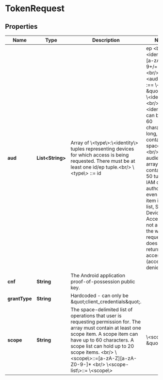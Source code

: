 
# TokenRequest

## Properties
Name | Type | Description | Notes
------------ | ------------- | ------------- | -------------
**aud** | **List&lt;String&gt;** | Array of \\&lt;type\\&gt;:\\&lt;identity\\&gt; tuples representing devices for which access is being requested. There must be at least one id/ep tuple.&lt;br/&gt; \\&lt;type\\&gt; ::&#x3D; id|ep &lt;br/&gt; \\&lt;identity\\&gt;::&#x3D;[a-zA-Z0-9+/&#x3D;- ]+ &lt;br/&gt;\\&lt;audience\\&gt; :&#x3D;&#x3D; \\&lt;type\\&gt; \&quot;:\&quot; \\&lt;identity\\&gt;  &lt;br/&gt; \\&lt;identity\\&gt; can be up to 60 characters long, and can contain spaces. &lt;br/&gt; The audience array can contain up to 50 tuples. If IAM does not authorize even one item in the list, Secure Device Access does not authorize the whole request and does not return an access token (access denied). | 
**cnf** | **String** | The Android application proof-of-possession public key. | 
**grantType** | **String** | Hardcoded - can only be \&quot;client_credentials\&quot;. | 
**scope** | **String** | The space-delimited list of operations that user is requesting permission for. The array must contain at least one scope item. A scope item can have up to 60 characters. A scope list can hold up to 20 scope items. &lt;br/&gt; \\&lt;scope\\&gt;::&#x3D;[a-zA-Z][a-zA-Z0-9-]* &lt;br/&gt; \\&lt;scope-list\\&gt;::&#x3D; \\&lt;scope\\&gt; | \\&lt;scope\\&gt; \&quot; \&quot; | \\&lt;scope\\&gt; \&quot; \&quot; \\&lt;scope-list\\&gt; &lt;br/&gt; The scope being requested must match the action that the Android application eventually performs on the IoT device. The device matches the scope in the access token to the action requested in the operation bundle. | 




